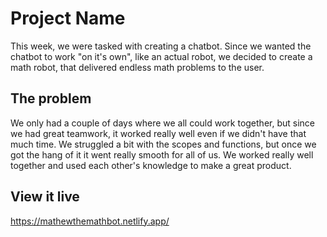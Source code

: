 # Project Name

This week, we were tasked with creating a chatbot. Since we wanted the chatbot to work "on it's own", like an actual robot, we decided to create a math robot, that delivered endless math problems to the user. 

## The problem

We only had a couple of days where we all could work together, but since we had great teamwork, it worked really well even if we didn't have that much time. We struggled a bit with the scopes and functions, but once we got the hang of it it went really smooth for all of us. We worked really well together and used each other's knowledge to make a great product.

## View it live

https://mathewthemathbot.netlify.app/
